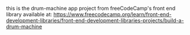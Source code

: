 this is the drum-machine app project from freeCodeCamp's front end library available at:
https://www.freecodecamp.org/learn/front-end-development-libraries/front-end-development-libraries-projects/build-a-drum-machine